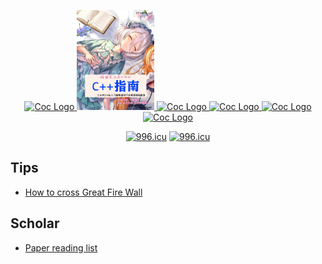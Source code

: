 <p align="center">
  <a href="https://github.com/Martins3">
    <img alt="Coc Logo" src="https://clangbuiltlinux.github.io/logo.png" height="160" />
    <img alt="Coc Logo" src="./img/ma.png" height="160" />
    <img alt="Coc Logo" src="https://raw.githubusercontent.com/shuveb/io_uring-by-example/master/public/tux.png" height="160" />
    <img alt="Coc Logo" src="https://styles.redditmedia.com/t5_2ykcc/styles/image_widget_pifwg495jvr41.png" height="160" />
    <img alt="Coc Logo" src="https://www.kite.com/wp-content/uploads/2019/05/penguin.svg" height="160" />
    <img alt="Coc Logo" src="https://avatars0.githubusercontent.com/u/7480459?s=400&u=ecc657aaac3d573126d6ce7637870ec3a8e681f2&v=4" height="160" />
  </a>
  <p align="center">
    <a href="https://996.icu"><img src="https://img.shields.io/badge/link-996.icu-red.svg" alt="996.icu" /></a>
    <a href="https://spacevim.org/"><img src="https://spacevim.org/img/build-with-SpaceVim.svg" alt="996.icu" /></a>
  </p>
</p>

## Tips
- [How to cross Great Fire Wall](./gfw.md)

## Scholar
- [Paper reading list](./paper-reading-list.md)
